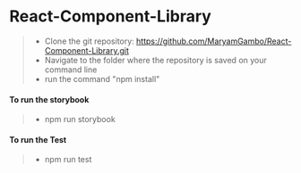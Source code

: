# React-Component-Library

> - Clone the git repository: https://github.com/MaryamGambo/React-Component-Library.git
> - Navigate to the folder where the repository is saved on your command line
> - run the command "npm install"

#### To run the storybook

> - npm run storybook

#### To run the Test

> - npm run test

